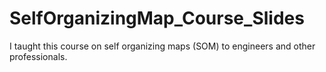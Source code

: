 # SelfOrganizingMap_Course_Slides
I taught this course on self organizing maps (SOM) to engineers and other professionals.
